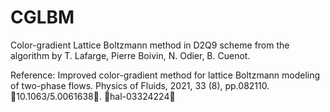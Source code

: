 # CGLBM
Color-gradient Lattice Boltzmann method in D2Q9 scheme from the algorithm by T. Lafarge, Pierre Boivin, N. Odier, B. Cuenot. 

Reference: Improved color-gradient method for lattice Boltzmann
modeling of two-phase flows. Physics of Fluids, 2021, 33 (8), pp.082110. ￿10.1063/5.0061638￿. ￿hal-03324224￿
